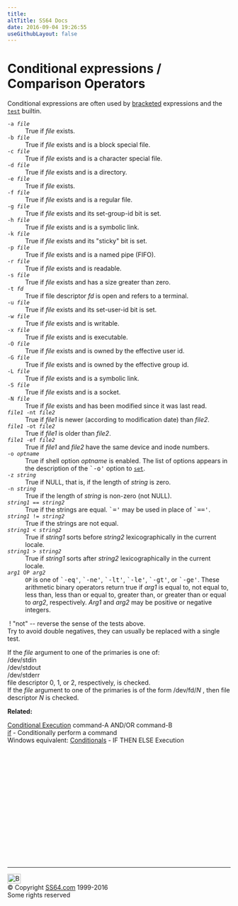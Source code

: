 ```yaml
---
title:
altTitle: SS64 Docs
date: 2016-09-04 19:26:55
useGithubLayout: false
---
```

<!-- #EndLibraryItem -->
<h1>Conditional expressions / Comparison Operators</h1>
<p>Conditional expressions are often used by <a href="syntax-brackets.html">bracketed</a> expressions and the <a href="test.html"><code>test</code></a> builtin.</p>
<dl>
<dt><code>-a <i>file</i></code>
</dt><dd>True if <i>file</i> exists. 
</dd><dt><code>-b <i>file</i></code>
</dt><dd>True if <i>file</i> exists and is a block special file. 
</dd><dt><code>-c <i>file</i></code>
</dt><dd>True if <i>file</i> exists and is a character special file. 
</dd><dt><code>-d <i>file</i></code>
</dt><dd>True if <i>file</i> exists and is a directory. 
</dd><dt><code>-e <i>file</i></code>
</dt><dd>True if <i>file</i> exists. 
</dd><dt><code>-f <i>file</i></code>
</dt><dd>True if <i>file</i> exists and is a regular file. 
    
</dd><dt><code>-g <i>file</i></code>
</dt><dd>True if <i>file</i> exists and its set-group-id bit is set. 
</dd><dt><code>-h <i>file</i></code>
</dt><dd>True if <i>file</i> exists and is a symbolic link. 
    
</dd><dt><code>-k <i>file</i></code>
</dt><dd>True if <i>file</i> exists and its "sticky" bit is set. 
</dd><dt><code>-p <i>file</i></code>
</dt><dd>True if <i>file</i> exists and is a named pipe (FIFO). 
    
</dd><dt><code>-r <i>file</i></code>
</dt><dd>True if <i>file</i> exists and is readable. 
</dd><dt><code>-s <i>file</i></code>
</dt><dd>True if <i>file</i> exists and has a size greater than zero. 
</dd><dt><code>-t <i>fd</i></code>
</dt><dd>True if file descriptor <i>fd</i> is open and refers to a terminal. 
</dd><dt><code>-u <i>file</i></code>
</dt><dd>True if <i>file</i> exists and its set-user-id bit is set. 
</dd><dt><code>-w <i>file</i></code>
</dt><dd>True if <i>file</i> exists and is writable. 
</dd><dt><code>-x <i>file</i></code>
</dt><dd>True if <i>file</i> exists and is executable. 
</dd><dt><code>-O <i>file</i></code>
</dt><dd>True if <i>file</i> exists and is owned by the effective user id. 
</dd><dt><code>-G <i>file</i></code>
</dt><dd>True if <i>file</i> exists and is owned by the effective group id. 
</dd><dt><code>-L <i>file</i></code>
</dt><dd>True if <i>file</i> exists and is a symbolic link. 
    
</dd><dt><code>-S <i>file</i></code>
</dt><dd>True if <i>file</i> exists and is a socket. 
</dd><dt><code>-N <i>file</i></code>
</dt><dd>True if <i>file</i> exists and has been modified since it was last read. 
</dd><dt><code><i>file1</i> -nt <i>file2</i></code>
</dt><dd>True if <i>file1</i> is newer (according to modification date) than <i>file2</i>. 
</dd><dt><code><i>file1</i> -ot <i>file2</i></code>
</dt><dd>True if <i>file1</i> is older than <i>file2</i>. 
    
</dd><dt><code><i>file1</i> -ef <i>file2</i></code>
</dt><dd>True if <i>file1</i> and <i>file2</i> have the same device and inode numbers. 
</dd><dt><code>-o <i>optname</i></code>
</dt><dd>True if shell option <i>optname</i> is enabled. The list of options appears in the description of the <samp>`-o'</samp> option to <a href="set.html"><code>set</code></a>. 
</dd><dt><code>-z <i>string</i></code>
</dt><dd>True if  NULL, that is, if the length of <i>string</i> is zero.
</dd><dt><code>-n <i>string</i></code>
</dt><dd>True if the length of <i>string</i> is non-zero (not NULL). 
</dd><dt><code><i>string1</i> == <i>string2</i></code>
</dt><dd>True if the strings are equal. <samp>`='</samp> may be used in place of <samp>`=='</samp>. 
</dd><dt><code><i>string1</i> != <i>string2</i></code>
</dt><dd>True if the strings are not equal. 
</dd><dt><code><i>string1</i> &lt; <i>string2</i></code>
</dt><dd>True if <i>string1</i> sorts before <i>string2</i> lexicographically in the current locale. 
</dd><dt><code><i>string1</i> &gt; <i>string2</i></code>
</dt><dd>True if <i>string1</i> sorts after <i>string2</i> lexicographically in the current locale. 
</dd><dt><code><i>arg1</i> OP <i>arg2</i></code>
</dt><dd><code>OP</code> is one of <samp>`-eq'</samp>, <samp>`-ne'</samp>, <samp>`-lt'</samp>, <samp>`-le'</samp>, <samp>`-gt'</samp>, or <samp>`-ge'</samp>. These arithmetic binary operators return true if <i>arg1</i> is equal to, not equal to, less than, less than or equal to, greater than, or greater than or equal to <i>arg2</i>, respectively. <i>Arg1</i> and <i>arg2</i> may be positive or negative integers. </dd>
</dl>
<p><span class="code">&nbsp;! </span>"not" -- reverse the sense of the tests above.<br>
Try to avoid double negatives, they can usually be replaced with a single test.</p>
<p>If the <i>file</i> argument to one of the primaries is one of:<br>
  <span class="code">/dev/stdin<br>
  /dev/stdout<br>
  /dev/stderr</span><br>
  file descriptor 0, 1, or 2, respectively, is checked.<br>
  If the <i>file</i> argument to one of the primaries is of the form<span class="code"> /dev/fd/<i>N </i></span>, 
  then file descriptor <i class="code">N</i> is checked. </p>
<p><b>Related:</b></p>
<p><a href="syntax-execute.html">Conditional Execution</a> command-A AND/OR command-B<br>
<a href="if.html">if</a> - Conditionally perform a command<br>
Windows equivalent:  <a href="../nt/syntax-conditional.html">Conditionals</a> - IF THEN ELSE Execution<br>
</p>
<!-- #BeginLibraryItem "/Library/foot_bash.lbi" --><p>
<!-- bash300 -->
<ins class="adsbygoogle" style="display:inline-block;width:300px;height:250px" data-ad-client="ca-pub-6140977852749469" data-ad-slot="4615356305"></ins>
<script>
(adsbygoogle = window.adsbygoogle || []).push({});
</script></p>
<hr>
<div id="bl" class="footer"><a href="syntax-condition.html#"><img src="../images/top.png" width="30" height="22" alt="Back to the Top"></a></div>
<div id="br" class="footer, tagline">© Copyright <a href="../index.html">SS64.com</a> 1999-2016<br>
Some rights reserved</div><!-- #EndLibraryItem -->

